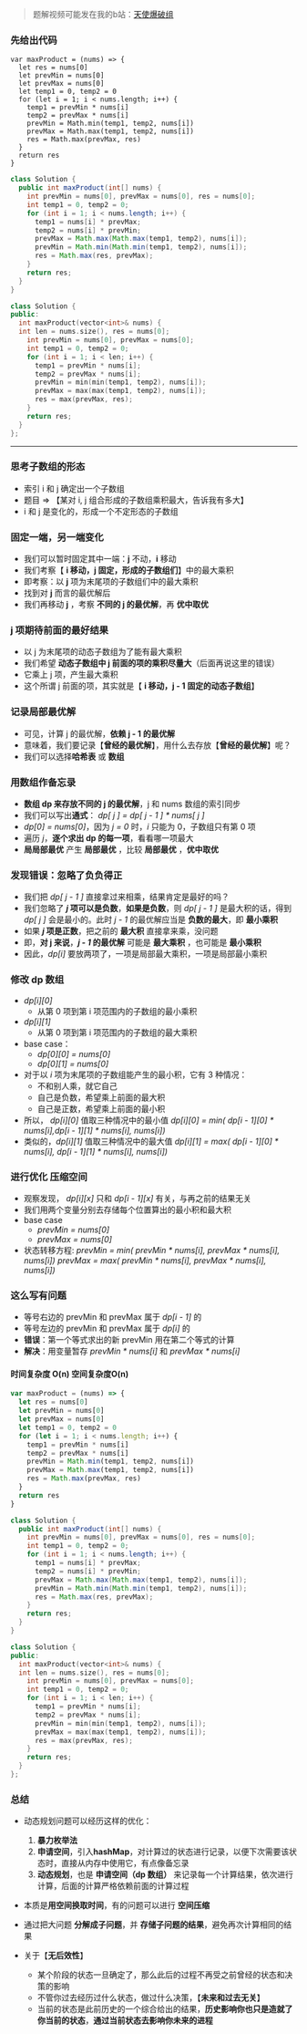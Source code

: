 > 题解视频可能发在我的b站：[天使爆破组](https://space.bilibili.com/12996839)

### 先给出代码
```JS []
var maxProduct = (nums) => {
  let res = nums[0]
  let prevMin = nums[0]
  let prevMax = nums[0]
  let temp1 = 0, temp2 = 0
  for (let i = 1; i < nums.length; i++) {
    temp1 = prevMin * nums[i]
    temp2 = prevMax * nums[i]
    prevMin = Math.min(temp1, temp2, nums[i])
    prevMax = Math.max(temp1, temp2, nums[i])
    res = Math.max(prevMax, res)
  }
  return res
}
```
```Java []
class Solution {
  public int maxProduct(int[] nums) {
    int prevMin = nums[0], prevMax = nums[0], res = nums[0];
    int temp1 = 0, temp2 = 0;
    for (int i = 1; i < nums.length; i++) {
      temp1 = nums[i] * prevMax;
      temp2 = nums[i] * prevMin;
      prevMax = Math.max(Math.max(temp1, temp2), nums[i]);
      prevMin = Math.min(Math.min(temp1, temp2), nums[i]);
      res = Math.max(res, prevMax);
    }
    return res;
  }
}
```
```C++ []
class Solution {
public:
  int maxProduct(vector<int>& nums) {
  int len = nums.size(), res = nums[0];
    int prevMin = nums[0], prevMax = nums[0];
    int temp1 = 0, temp2 = 0;
    for (int i = 1; i < len; i++) {
      temp1 = prevMin * nums[i];
      temp2 = prevMax * nums[i];
      prevMin = min(min(temp1, temp2), nums[i]);
      prevMax = max(max(temp1, temp2), nums[i]);
      res = max(prevMax, res);
    }
    return res;
  }
};
```
---

### 思考子数组的形态
- 索引 i 和 j 确定出一个子数组 
- 题目 => 【某对 i, j 组合形成的子数组乘积最大，告诉我有多大】
- i 和 j 是变化的，形成一个不定形态的子数组
### 固定一端，另一端变化
- 我们可以暂时固定其中一端：**j** 不动，**i** 移动
- 我们考察【 **i 移动，j 固定，形成的子数组们**】中的最大乘积
- 即考察：以 **j** 项为末尾项的子数组们中的最大乘积
- 找到对 **j** 而言的最优解后
- 我们再移动 **j** ，考察 **不同的 j 的最优解**，再 **优中取优**
 
### j 项期待前面的最好结果
- 以 j 为末尾项的动态子数组为了能有最大乘积
- 我们希望 **动态子数组中 j 前面的项的乘积尽量大**（后面再说这里的错误）
- 它乘上 j 项，产生最大乘积
- 这个所谓 j 前面的项，其实就是【 **i 移动，j - 1 固定的动态子数组**】

### 记录局部最优解
- 可见，计算 j 的最优解，**依赖 j - 1 的最优解**
- 意味着，我们要记录【**曾经的最优解**】，用什么去存放【**曾经的最优解**】呢？
- 我们可以选择**哈希表** 或 **数组**
### 用数组作备忘录
- **数组 dp 来存放不同的 j 的最优解**，j 和 nums 数组的索引同步
- 我们可以写出**通式**：
   *dp[ j ] = dp[ j - 1 ] * nums[ j ]*
-  *dp[0] = nums[0]*，因为 *j = 0* 时，*i* 只能为 0，子数组只有第 0 项
- 遍历 *j*，**逐个求出 dp 的每一项**，看看哪一项最大
- **局局部最优** 产生 **局部最优** ，比较 **局部最优** ，**优中取优**
### 发现错误：忽略了负负得正
- 我们把 *dp[ j - 1 ]* 直接拿过来相乘，结果肯定是最好的吗？
- 我们忽略了 ***j* 项可以是负数**，**如果是负数**，则 *dp[ j - 1 ]* 是最大积的话，得到 *dp[ j ]* 会是最小的。此时 *j - 1* 的最优解应当是 **负数的最大**，即 **最小乘积**
- 如果 ***j* 项是正数**，把之前的 **最大积** 直接拿来乘，没问题
- 即，**对 j 来说**，***j - 1* 的最优解** 可能是 **最大乘积** ，也可能是 **最小乘积**
- 因此，*dp[i]* 要放两项了，一项是局部最大乘积，一项是局部最小乘积

### 修改 dp 数组
  - *dp[i][0]*
      - 从第 0 项到第 i 项范围内的子数组的最小乘积
  - *dp[i][1]*
      - 从第 0 项到第 i 项范围内的子数组的最大乘积
- base case：
    - *dp[0][0] = nums[0]*
    - *dp[0][1] = nums[0]*
- 对于以 *i* 项为末尾项的子数组能产生的最小积，它有 3 种情况：
    - 不和别人乘，就它自己
    - 自己是负数，希望乘上前面的最大积
    - 自己是正数，希望乘上前面的最小积
- 所以， *dp[i][0]* 值取三种情况中的最小值
    *dp[i][0] = min( dp[i - 1][0] * nums[i],dp[i - 1][1] * nums[i], nums[i])*
- 类似的，*dp[i][1]* 值取三种情况中的最大值
    *dp[i][1] = max( dp[i - 1][0] * nums[i], dp[i - 1][1] * nums[i], nums[i])*

### 进行优化 压缩空间
- 观察发现， *dp[i][x]* 只和 *dp[i - 1][x]* 有关，与再之前的结果无关
- 我们用两个变量分别去存储每个位置算出的最小积和最大积
- base case
    - *prevMin = nums[0]*
    - *prevMax = nums[0]*
- 状态转移方程:
    *prevMin = min( prevMin * nums[i], prevMax * nums[i], nums[i])*
    *prevMax = max( prevMin * nums[i], prevMax * nums[i], nums[i])*
### 这么写有问题
- 等号右边的 prevMin 和 prevMax 属于 *dp[i - 1]* 的
- 等号左边的 prevMin 和 prevMax 属于 *dp[i]* 的
- **错误**：第一个等式求出的新 prevMin 用在第二个等式的计算
- **解决**：用变量暂存 *prevMin * nums[i]* 和 *prevMax * nums[i]*

#### 时间复杂度 O(n) 空间复杂度O(n)
```javascript []
var maxProduct = (nums) => {
  let res = nums[0]
  let prevMin = nums[0]
  let prevMax = nums[0]
  let temp1 = 0, temp2 = 0
  for (let i = 1; i < nums.length; i++) {
    temp1 = prevMin * nums[i]
    temp2 = prevMax * nums[i]
    prevMin = Math.min(temp1, temp2, nums[i])
    prevMax = Math.max(temp1, temp2, nums[i])
    res = Math.max(prevMax, res)
  }
  return res
}
```
```java []
class Solution {
  public int maxProduct(int[] nums) {
    int prevMin = nums[0], prevMax = nums[0], res = nums[0];
    int temp1 = 0, temp2 = 0;
    for (int i = 1; i < nums.length; i++) {
      temp1 = nums[i] * prevMax;
      temp2 = nums[i] * prevMin;
      prevMax = Math.max(Math.max(temp1, temp2), nums[i]);
      prevMin = Math.min(Math.min(temp1, temp2), nums[i]);
      res = Math.max(res, prevMax);
    }
    return res;
  }
}
```
```c++ []
class Solution {
public:
  int maxProduct(vector<int>& nums) {
  int len = nums.size(), res = nums[0];
    int prevMin = nums[0], prevMax = nums[0];
    int temp1 = 0, temp2 = 0;
    for (int i = 1; i < len; i++) {
      temp1 = prevMin * nums[i];
      temp2 = prevMax * nums[i];
      prevMin = min(min(temp1, temp2), nums[i]);
      prevMax = max(max(temp1, temp2), nums[i]);
      res = max(prevMax, res);
    }
    return res;
  }
};
```

### 总结
- 动态规划问题可以经历这样的优化：
  1. **暴力枚举法**
  2. **申请空间**，引入**hashMap**，对计算过的状态进行记录，以便下次需要该状态时，直接从内存中使用它，有点像备忘录
  3. **动态规划**，也是 **申请空间（dp 数组）** 来记录每一个计算结果，依次进行计算，后面的计算严格依赖前面的计算过程

- 本质是**用空间换取时间**，有的问题可以进行 **空间压缩**
- 通过把大问题 **分解成子问题**，并 **存储子问题的结果**，避免再次计算相同的结果
- 关于【**无后效性**】
  - 某个阶段的状态一旦确定了，那么此后的过程不再受之前曾经的状态和决策的影响
  - 不管你过去经历过什么状态，做过什么决策，【**未来和过去无关**】
  - 当前的状态是此前历史的一个综合给出的结果，**历史影响你也只是造就了你当前的状态**，**通过当前状态去影响你未来的进程**

